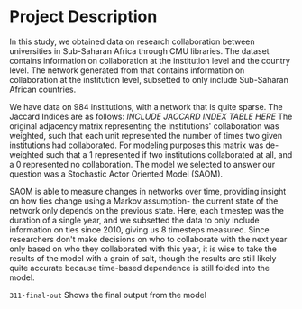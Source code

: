 # Project Description 
In this study, we obtained data on research collaboration between universities in Sub-Saharan Africa through CMU libraries. The dataset contains information on collaboration at the institution level and the country level. The network generated from that contains information on collaboration at the institution level, subsetted to only include Sub-Saharan African countries. 

We have data on 984 institutions, with a network that is quite sparse. The Jaccard Indices are as follows: *INCLUDE JACCARD INDEX TABLE HERE* The original adjacency matrix representing the institutions' collaboration was weighted, such that each unit represented the number of times two given institutions had collaborated. For modeling purposes this matrix was de-weighted such that a 1 represented if two institutions collaborated at all, and a 0 represented no collaboration. The model we selected to answer our question was a Stochastic Actor Oriented Model (SAOM). 

SAOM is able to measure changes in networks over time, providing insight on how ties change using a Markov assumption- the current state of the network only depends on the previous state. Here, each timestep was the duration of a single year, and we subsetted the data to only include information on ties since 2010, giving us 8 timesteps measured. Since researchers don't make decisions on who to collaborate with the next year only based on who they collaborated with this year, it is wise to take the results of the model with a grain of salt, though the results are still likely quite accurate because time-based dependence is still folded into the model.

`311-final-out` Shows the final output from the model

